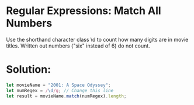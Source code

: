 # Regular Expressions: Match All Numbers
Use the shorthand character class \d to count how many digits are in movie titles. Written out numbers ("six" instead of 6) do not count.
# Solution:
```javascript
let movieName = "2001: A Space Odyssey";
let numRegex = /\d/g; // Change this line
let result = movieName.match(numRegex).length;
```